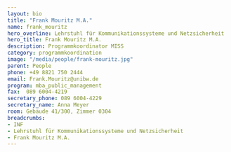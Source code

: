 ```yaml
---
layout: bio
title: "Frank Mouritz M.A."
name: frank_mouritz
hero_overline: Lehrstuhl für Kommunikationssysteme und Netzsicherheit
hero_title: Frank Mouritz M.A.
description: Programmkoordinator MISS
category: programmkoordination
image: "/media/people/frank-mouritz.jpg"
parent: People
phone: +49 8821 750 2444
email: Frank.Mouritz@unibw.de
program: mba_public_management
fax:  089 6004-4219
secretary_phone: 089 6004-4229
secretary_name: Anna Meyer
room: Gebäude 41/300, Zimmer 0304
breadcrumbs:
- INF
- Lehrstuhl für Kommunikationssysteme und Netzsicherheit
- Frank Mouritz M.A.
---
```


